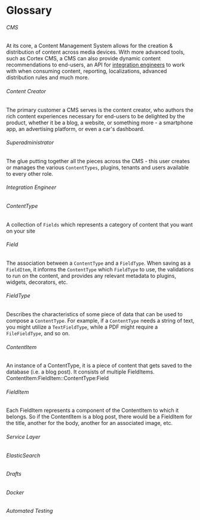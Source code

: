# Glossary

###### CMS

At its core, a Content Management System allows for the creation & distribution of content across media devices. With more advanced tools, such as Cortex CMS, a CMS can also provide dynamic content recommendations to end-users, an API for [integration engineers](/glossary.md#integration-engineer) to work with when consuming content, reporting, localizations, advanced distribution rules and much more.

###### Content Creator

The primary customer a CMS serves is the content creator, who authors the rich content experiences necessary for end-users to be delighted by the product, whether it be a blog, a website, or something more - a smartphone app, an advertising platform, or even a car's dashboard.

###### Superadministrator

The glue putting together all the pieces across the CMS - this user creates or manages the various `ContentTypes`, plugins, tenants and users available to every other role.

###### Integration Engineer

###### ContentType

A collection of `Fields` which represents a category of content that you want on your site

###### Field

The association between a `ContentType` and a `FieldType`. When saving as a `FieldItem`, it informs the `ContentType` which `FieldType` to use, the validations to run on the content, and provides any relevant metadata to plugins, widgets, decorators, etc.

###### FieldType

Describes the characteristics of some piece of data that can be used to compose a `ContentType`. For example, if a `ContentType` needs a string of text, you might utilize a `TextFieldType`, while a PDF might require a `FileFieldType`, and so on.

###### ContentItem

An instance of a ContentType, it is a piece of content that gets saved to the database \(i.e. a blog post\). It consists of multiple FieldItems. ContentItem:FieldItem::ContentType:Field

###### FieldItem

Each FieldItem represents a component of the ContentItem to which it belongs. So if the ContentItem is a blog post, there would be a FieldItem for the title, another for the body, another for an associated image, etc.

###### Service Layer

###### ElasticSearch

###### Drafts

###### Docker

###### Automated Testing



